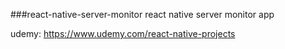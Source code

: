 ###react-native-server-monitor
react native server monitor app

udemy:
https://www.udemy.com/react-native-projects
